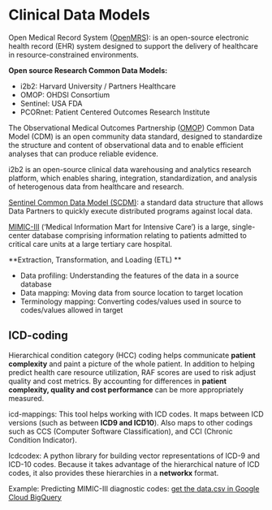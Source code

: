 # Clinical Data Models

Open Medical Record System ([OpenMRS](https://openmrs.org/)): is an open-source electronic health record (EHR) system designed to support the delivery of healthcare in resource-constrained environments.

**Open source Research Common Data Models:**
- i2b2: Harvard University / Partners Healthcare
- OMOP: OHDSI Consortium
- Sentinel: USA FDA
- PCORnet: Patient Centered Outcomes Research Institute

The Observational Medical Outcomes Partnership ([OMOP](https://www.ohdsi.org/data-standardization/#:~:text=The%20Observational%20Medical%20Outcomes%20Partnership,that%20can%20produce%20reliable%20evidence.)) Common Data Model (CDM) is an open community data standard, designed to standardize the structure and content of observational data and to enable efficient analyses that can produce reliable evidence.

i2b2 is an open-source clinical data warehousing and analytics research platform, which enables sharing, integration, standardization, and analysis of heterogenous data from healthcare and research.

[Sentinel Common Data Model (SCDM)](https://www.sentinelinitiative.org/methods-data-tools/sentinel-common-data-model): a standard data structure that allows Data Partners to quickly execute distributed programs against local data.

[MIMIC-III](https://physionet.org/content/mimiciii/1.4/) (‘Medical Information Mart for Intensive Care’) is a large, single-center database comprising information relating to patients admitted to critical care units at a large tertiary care hospital. 

**Extraction, Transformation, and Loading (ETL) **
- Data profiling: Understanding the features of the data in a source database
- Data mapping: Moving data from source location to target location
- Terminology mapping: Converting codes/values used in source to codes/values allowed in target

## ICD-coding

Hierarchical condition category (HCC) coding helps communicate **patient complexity** and paint a picture of the whole patient. In addition to helping predict health care resource utilization, RAF scores are used to risk adjust quality and cost metrics. By accounting for differences in **patient complexity, quality and cost performance** can be more appropriately measured. 

icd-mappings: This tool helps working with ICD codes. It maps between ICD versions (such as between **ICD9 and ICD10**). Also maps to other codings such as CCS (Computer Software Classification), and CCI (Chronic Condition Indicator). 

Icdcodex: A python library for building vector representations of ICD-9 and ICD-10 codes. Because it takes advantage of the hierarchical nature of ICD codes, it also provides these hierarchies in a **networkx** format.

Example: Predicting MIMIC-III diagnostic codes: [get the data.csv in Google Cloud BigQuery](https://mimic.mit.edu/docs/gettingstarted/cloud/bigquery/)
